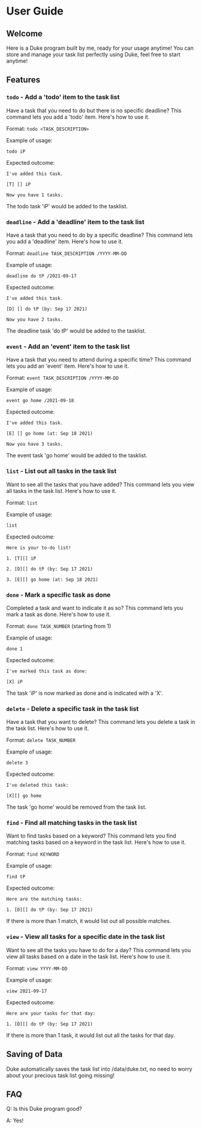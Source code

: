 # User Guide

## Welcome
Here is a Duke program built by me, ready for your usage
anytime! You can store and manage your task list perfectly
using Duke, feel free to start anytime!

## Features 

### `todo` - Add a 'todo' item to the task list

Have a task that you need to do but there is no specific 
deadline? This command lets you add a 'todo' item. 
Here's how to use it.

Format:
`todo <TASK_DESCRIPTION>`

Example of usage:

`todo iP`

Expected outcome:

`I've added this task.`

`[T] [] iP`

`Now you have 1 tasks.`

The todo task 'iP' would be added to the tasklist.

### `deadline` - Add a 'deadline' item to the task list

Have a task that you need to do by a specific
deadline? This command lets you add a 'deadline' item.
Here's how to use it.

Format:
`deadline TASK_DESCRIPTION /YYYY-MM-DD`

Example of usage:

`deadline do tP /2021-09-17`

Expected outcome:

`I've added this task.`

`[D] [] do tP (by: Sep 17 2021)`

`Now you have 2 tasks.`

The deadline task 'do tP' would be added to the tasklist.

### `event` - Add an 'event' item to the task list

Have a task that you need to attend during a specific
time? This command lets you add an 'event' item.
Here's how to use it.

Format:
`event TASK_DESCRIPTION /YYYY-MM-DD`

Example of usage:

`event go home /2021-09-18`

Expected outcome:

`I've added this task.`

`[E] [] go home (at: Sep 18 2021)`

`Now you have 3 tasks.`

The event task 'go home' would be added to the tasklist.


### `list` - List out all tasks in the task list

Want to see all the tasks that you have added?
This command lets you view all tasks in the task list.
Here's how to use it.

Format:
`list`

Example of usage:

`list`

Expected outcome:

`Here is your to-do list!`

`1. [T][] iP`

`2. [D][] do tP (by: Sep 17 2021)`

`3. [E][] go home (at: Sep 18 2021)`

### `done` - Mark a specific task as done

Completed a task and want to indicate it as so?
This command lets you mark a task as done.
Here's how to use it.

Format:
`done TASK_NUMBER` (starting from 1)

Example of usage:

`done 1`

Expected outcome:

`I've marked this task as done:`

`[X] iP`

The task 'iP' is now marked as done and is indicated
with a 'X'.

### `delete` - Delete a specific task in the task list

Have a task that you want to delete?
This command lets you delete a task in the task list.
Here's how to use it.

Format:
`delete TASK_NUMBER`

Example of usage:

`delete 3`

Expected outcome:

`I've deleted this task:`

`[X][] go home`

The task 'go home' would be removed from the task list.

### `find` - Find all matching tasks in the task list

Want to find tasks based on a keyword?
This command lets you find matching tasks based on a
keyword in the task list.
Here's how to use it.

Format:
`find KEYWORD`

Example of usage:

`find tP`

Expected outcome:

`Here are the matching tasks:`

`1. [D][] do tP (by: Sep 17 2021)`

If there is more than 1 match, it would list out all
possible matches.

### `view` - View all tasks for a specific date in the task list

Want to see all the tasks you have to do for a day?
This command lets you view all tasks based on a
date in the task list.
Here's how to use it.

Format:
`view YYYY-MM-DD`

Example of usage:

`view 2021-09-17`

Expected outcome:

`Here are your tasks for that day:`

`1. [D][] do tP (by: Sep 17 2021)`

If there is more than 1 task, it would list out all
the tasks for that day.

## Saving of Data
Duke automatically saves the task list into /data/duke.txt,
no need to worry about your precious task list going missing!

## FAQ
Q: Is this Duke program good?

A: Yes!
